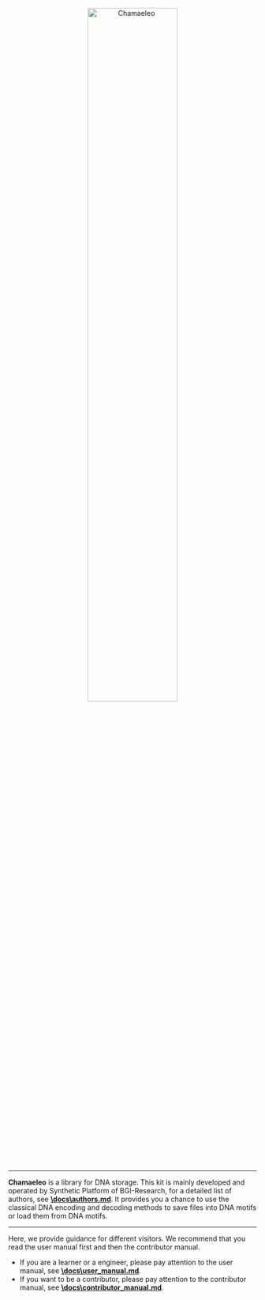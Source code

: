 <p align="center">
<img src="https://github.com/ntpz870817/Chamaeleo/blob/master/logo.png" alt="Chamaeleo" title="Chamaeleo" width="60%"/>
</p>

---

**Chamaeleo** is a library for DNA storage.
This kit is mainly developed and operated by Synthetic Platform of BGI-Research, for a detailed list of authors, see [**\docs\authors.md**](https://github.com/ntpz870817/Chamaeleo/blob/master/docs/authors.md).
It provides you a chance to use the classical DNA encoding and decoding methods to save files into DNA motifs or load them from DNA motifs.

---

Here, we provide guidance for different visitors.
We recommend that you read the user manual first and then the contributor manual.

- If you are a learner or a engineer, please pay attention to the user manual, see [**\docs\user_manual.md**](https://github.com/ntpz870817/Chamaeleo/blob/master/docs/user_manual.md).
- If you want to be a contributor, please pay attention to the contributor manual, see [**\docs\contributor_manual.md**](https://github.com/ntpz870817/Chamaeleo/blob/master/docs/contributor_manual.md).